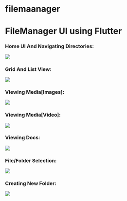# filemaanager
<h1>FileManager UI using Flutter</h1>

<h3>Home UI And Navigating Directories:</h3>
<div>
  <img src="https://github.com/Vishnut78a/Flutter-FileManager/assets/91585011/a292feec-c75c-4709-a3e1-5799a79fc151"/>
</div>
<h3>Grid And List View:</h3>
<div>
  <img src="https://github.com/Vishnut78a/Flutter-FileManager/assets/91585011/a41521a3-9d5f-4f61-b2a9-a5dc63d66f02"/>
</div>
<h3>Viewing Media[Images]:</h3>
<div>
  <img src="https://github.com/Vishnut78a/Flutter-FileManager/assets/91585011/680e9a0b-aa04-4d1e-b422-76faea22ef74"/>
</div>
<h3>Viewing Media[Video]:</h3>
<div>
  <img src="https://github.com/Vishnut78a/Flutter-FileManager/assets/91585011/f3ce7a02-0b40-41d0-be44-f6cdeeff2ccd"/>
</div>
<h3>Viewing Docs:</h3>
<div>
  <img src="https://github.com/Vishnut78a/Flutter-FileManager/assets/91585011/0c3c5cf7-3780-455a-86c7-371d6ce5e272"/>
</div>
<h3>File/Folder Selection:</h3>
<div>
  <img src = "https://github.com/Vishnut78a/Flutter-FileManager/assets/91585011/3580e55f-ed47-42d2-9600-9b3d4b6f1014"/>
</div>
<h3>Creating New Folder:</h3>
<div>
  <img src = "https://github.com/Vishnut78a/Flutter-FileManager/assets/91585011/137934bd-a6f3-4297-920e-9558bb2a8b0e"/>
</div>
      
